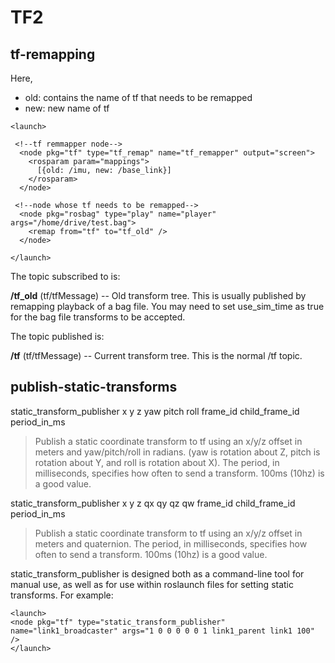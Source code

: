# TF2

## tf-remapping

Here, 

* old: contains the name of tf that needs to be remapped
* new: new name of tf

```markup
<launch>
 
 <!--tf remmapper node-->
  <node pkg="tf" type="tf_remap" name="tf_remapper" output="screen">
    <rosparam param="mappings">
      [{old: /imu, new: /base_link}]
    </rosparam>
  </node>

 <!--node whose tf needs to be remapped-->
  <node pkg="rosbag" type="play" name="player" args="/home/drive/test.bag">
    <remap from="tf" to="tf_old" />
  </node>

</launch>
```

The topic subscribed to is:

**/tf\_old** \(tf/tfMessage\) -- Old transform tree. This is usually published by remapping playback of a bag file. You may need to set use\_sim\_time as true for the bag file transforms to be accepted.

The topic published is:

**/tf** \(tf/tfMessage\) -- Current transform tree. This is the normal /tf topic.

## publish-static-transforms

static\_transform\_publisher x y z yaw pitch roll frame\_id child\_frame\_id period\_in\_ms

> Publish a static coordinate transform to tf using an x/y/z offset in meters and yaw/pitch/roll in radians. \(yaw is rotation about Z, pitch is rotation about Y, and roll is rotation about X\). The period, in milliseconds, specifies how often to send a transform. 100ms \(10hz\) is a good value.

static\_transform\_publisher x y z qx qy qz qw frame\_id child\_frame\_id period\_in\_ms

> Publish a static coordinate transform to tf using an x/y/z offset in meters and quaternion. The period, in milliseconds, specifies how often to send a transform. 100ms \(10hz\) is a good value.

static\_transform\_publisher is designed both as a command-line tool for manual use, as well as for use within roslaunch files for setting static transforms. For example:

```markup
<launch>
<node pkg="tf" type="static_transform_publisher" name="link1_broadcaster" args="1 0 0 0 0 0 1 link1_parent link1 100" />
</launch>
```

